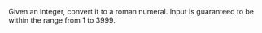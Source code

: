 Given an integer, convert it to a roman numeral.
Input is guaranteed to be within the range from 1 to 3999.